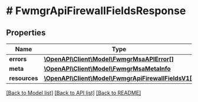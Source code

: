 # # FwmgrApiFirewallFieldsResponse

## Properties

Name | Type | Description | Notes
------------ | ------------- | ------------- | -------------
**errors** | [**\OpenAPI\Client\Model\FwmgrMsaAPIError[]**](FwmgrMsaAPIError.md) |  | [optional]
**meta** | [**\OpenAPI\Client\Model\FwmgrMsaMetaInfo**](FwmgrMsaMetaInfo.md) |  |
**resources** | [**\OpenAPI\Client\Model\FwmgrApiFirewallFieldsV1[]**](FwmgrApiFirewallFieldsV1.md) |  |

[[Back to Model list]](../../README.md#models) [[Back to API list]](../../README.md#endpoints) [[Back to README]](../../README.md)
